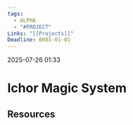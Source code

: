 ```yaml
---
tags:
  - ALPHA
  - "#PROJECT"
Links: "[[Projects]]"
Deadline: 0001-01-01
---
```

2025-07-26 01:33

# Ichor Magic System


## Resources





